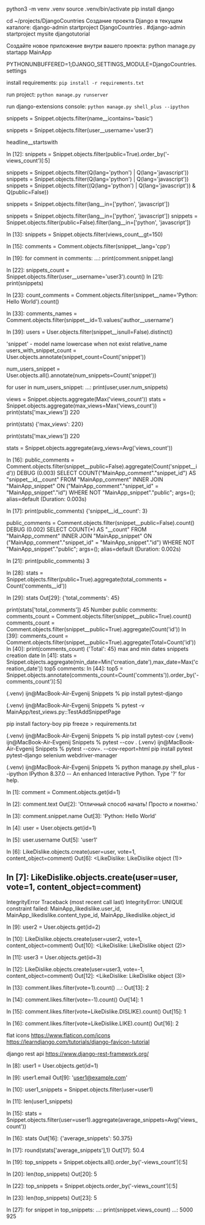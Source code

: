 python3 -m venv .venv
source .venv/bin/activate
pip install django

cd ~/projects/DjangoCountries
Создание проекта Django в текущем каталоге:
django-admin startproject DjangoCountries .
#django-admin startproject mysite djangotutorial

Создайте новое приложение внутри вашего проекта:
python manage.py startapp MainApp

PYTHONUNBUFFERED=1;DJANGO_SETTINGS_MODULE=DjangoCountries.settings


install requirements: 
`pip install -r requirements.txt`

run project:
`python manage.py runserver`

run django-extensions console: 
`python manage.py shell_plus --ipython`


snippets = Snippet.objects.filter(name__icontains='basic')

snippets = Snippet.objects.filter(user__username='user3')

headline__startswith

In [12]: snippets = Snippet.objects.filter(public=True).order_by('-views_count')[:5]

snippets = Snippet.objects.filter(Q(lang='python') | Q(lang='javascript'))
snippets = Snippet.objects.filter(Q(lang='python') | Q(lang='javascript'))
snippets = Snippet.objects.filter((Q(lang='python') | Q(lang='javascript')) & Q(public=False))

snippets = Snippet.objects.filter(lang__in=['python', 'javascript'])

snippets = Snippet.objects.filter(lang__in=['python', 'javascript'])
snippets = Snippet.objects.filter(public=False).filter(lang__in=['python', 'javascript'])

In [13]: snippets = Snippet.objects.filter(views_count__gt=150)

In [15]: comments = Comment.objects.filter(snippet__lang='cpp')

In [19]: for comment in comments:
    ...:     print(comment.snippet.lang)
 
In [22]: snippets_count = Snippet.objects.filter(user__username='user3').count()
In [21]: print(snippets)

In [23]: count_comments = Comment.objects.filter(snippet__name='Python: Hello World').count()

In [33]: comments_names = Comment.objects.filter(snippet__id=1).values('author__username')

In [39]: users = User.objects.filter(snippet__isnull=False).distinct()

'snippet' - model name lowercase when not exist relative_name
users_with_snippet_count = User.objects.annotate(snippet_count=Count('snippet'))

num_users_snippet = User.objects.all().annotate(num_snippets=Count('snippet'))

for user in num_users_snippet:
   ...:     print(user,user.num_snippets)
 
views = Snippet.objects.aggregate(Max('views_count'))
stats = Snippet.objects.aggregate(max_views=Max('views_count'))
print(stats['max_views'])
220

print(stats)
{'max_views': 220}

print(stats['max_views'])
220

stats = Snippet.objects.aggregate(avg_views=Avg('views_count'))

In [16]: public_comments = Comment.objects.filter(snippet__public=False).aggregate(Count('snippet__id'))
DEBUG (0.003) SELECT COUNT("MainApp_comment"."snippet_id") AS "snippet__id__count" FROM "MainApp_comment" INNER JOIN "MainApp_snippet" ON ("MainApp_comment"."snippet_id" = "MainApp_snippet"."id") WHERE NOT "MainApp_snippet"."public"; args=(); alias=default (Duration: 0.003s)

In [17]: print(public_comments)
{'snippet__id__count': 3}

public_comments = Comment.objects.filter(snippet__public=False).count()
DEBUG (0.002) SELECT COUNT(*) AS "__count" FROM "MainApp_comment" INNER JOIN "MainApp_snippet" ON ("MainApp_comment"."snippet_id" = "MainApp_snippet"."id") WHERE NOT "MainApp_snippet"."public"; args=(); alias=default (Duration: 0.002s)

In [21]: print(public_comments)
3


In [28]: stats = Snippet.objects.filter(public=True).aggregate(total_comments = Count('comments__id'))

In [29]: stats
Out[29]: {'total_comments': 45}

print(stats['total_comments'])
45
Number public comments:
comments_count = Comment.objects.filter(snippet__public=True).count()
comments_count = Comment.objects.filter(snippet__public=True).aggregate(Count('id'))
In [39]: comments_count = Comment.objects.filter(snippet__public=True).aggregate(Total=Count('id'))
In [40]: print(comments_count)
{'Total': 45}
max and min dates snippets creation date
In [41]: stats = Snippet.objects.aggregate(min_date=Min('creation_date'),max_date=Max('creation_date'))
top5 comments:
In [44]: top5 = Snippet.objects.annotate(comments_count=Count('comments')).order_by('-comments_count')[:5]

(.venv) ijn@MacBook-Air-Evgenij Snippets % pip install pytest-django    

(.venv) ijn@MacBook-Air-Evgenij Snippets % pytest -v MainApp/test_views.py::TestAddSnippetPage

pip install factory-boy
pip freeze > requirements.txt 

(.venv) ijn@MacBook-Air-Evgenij Snippets % pip install pytest-cov 
(.venv) ijn@MacBook-Air-Evgenij Snippets % pytest --cov .
(.venv) ijn@MacBook-Air-Evgenij Snippets % pytest --cov=. --cov-report=html
pip install pytest pytest-django selenium webdriver-manager

(.venv) ijn@MacBook-Air-Evgenij Snippets % python manage.py shell_plus --ipython
IPython 8.37.0 -- An enhanced Interactive Python. Type '?' for help.

In [1]: comment = Comment.objects.get(id=1)

In [2]: comment.text
Out[2]: 'Отличный способ начать! Просто и понятно.'

In [3]: comment.snippet.name
Out[3]: 'Python: Hello World'

In [4]: user = User.objects.get(id=1)

In [5]: user.username
Out[5]: 'user1'

In [6]: LikeDislike.objects.create(user=user, vote=1, content_object=comment)
Out[6]: <LikeDislike: LikeDislike object (1)>


In [7]: LikeDislike.objects.create(user=user, vote=1, content_object=comment)
---------------------------------------------------------------------------
IntegrityError                            Traceback (most recent call last)
IntegrityError: UNIQUE constraint failed: MainApp_likedislike.user_id, MainApp_likedislike.content_type_id, MainApp_likedislike.object_id


In [9]: user2 = User.objects.get(id=2)

In [10]: LikeDislike.objects.create(user=user2, vote=1, content_object=comment)
Out[10]: <LikeDislike: LikeDislike object (2)>


In [11]: user3 = User.objects.get(id=3)

In [12]: LikeDislike.objects.create(user=user3, vote=-1, content_object=comment)
Out[12]: <LikeDislike: LikeDislike object (3)>

In [13]: comment.likes.filter(vote=1).count()
    ...: 
Out[13]: 2

In [14]: comment.likes.filter(vote=-1).count()
Out[14]: 1

In [15]: comment.likes.filter(vote=LikeDislike.DISLIKE).count()
Out[15]: 1

In [16]: comment.likes.filter(vote=LikeDislike.LIKE).count()
Out[16]: 2

flat icons
https://www.flaticon.com/icons
https://learndjango.com/tutorials/django-favicon-tutorial

django rest api
https://www.django-rest-framework.org/

In [8]: user1 = User.objects.get(id=1)

In [9]: user1.email
Out[9]: 'user1@example.com'

In [10]: user1_snippets = Snippet.objects.filter(user=user1)

In [11]: len(user1_snippets)

In [15]: stats = Snippet.objects.filter(user=user1).aggregate(average_snippets=Avg('views_count'))

In [16]: stats
Out[16]: {'average_snippets': 50.375}

In [17]: round(stats['average_snippets'],1)
Out[17]: 50.4

In [19]: top_snippets = Snippet.objects.all().order_by('-views_count')[:5]

In [20]: len(top_snippets)
Out[20]: 5

In [22]: top_snippets = Snippet.objects.order_by('-views_count')[:5]

In [23]: len(top_snippets)
Out[23]: 5

In [27]: for snippet in top_snippets:
    ...:     print(snippet.views_count)
    ...: 
5000
925
